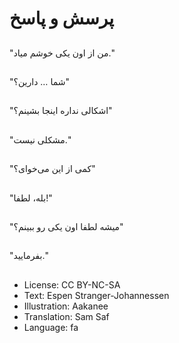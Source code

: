 # پرسش و پاسخ

##
"من از اون یکی خوشم میاد."

##
"شما … دارین؟"

##
"اشکالی نداره اینجا بشینم؟"

##
"مشکلی نیست."

##
"کمی از این می‌خوای؟"

##
"بله، لطفا!"

##
"میشه لطفا اون یکی رو ببینم؟"

##
"بفرمایید."

##
* License: CC BY-NC-SA
* Text: Espen Stranger-Johannessen
* Illustration: Aakanee
* Translation: Sam Saf
* Language: fa
